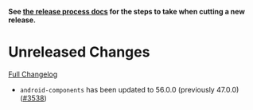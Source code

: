 **See [the release process docs](docs/howtos/cut-a-new-release.md) for the steps to take when cutting a new release.**

# Unreleased Changes

[Full Changelog](https://github.com/mozilla/application-services/compare/v62.1.0...main)

- `android-components` has been updated to 56.0.0 (previously 47.0.0) ([#3538](https://github.com/mozilla/application-services/pull/3538))
